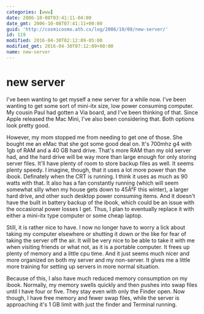 ```yaml
---
categories: [www]
date: 2006-10-08T03:41:11-04:00
date_gmt: 2006-10-08T07:41:11+00:00
guid: 'http://cosmicosmo.ath.cx/log/2006/10/08/new-server/'
id: 119
modified: 2016-04-30T02:12:09-05:00
modified_gmt: 2016-04-30T07:12:09+00:00
name: new-server
---
```


new server
==========

I've been wanting to get myself a new server for a while now.  I've been wanting to get some sort of mini-itx size, low power consuming computer.  My cousin Paul had gotten a Via board, and I've been thinking of that.  Since Apple released the Mac Mini, I've also been considering that.  Both options look pretty good.

However, my mom stopped me from needing to get one of those.  She bought me an eMac that she got some good deal on.  It's 700mhz g4 with 1gb of RAM and a 40 GB hard drive.  That's more RAM than my old server had, and the hard drive will be way more than large enough for only storing server files.  It'll have plenty of room to store backup files as well.  It seems plenty speedy.  I imagine, though, that it uses a lot more power than the ibook.  Definately when the CRT is running.  I think it uses as much as 90 watts with that.  It also has a fan constantly running (which will seem somewhat silly when my house gets down to 45Â°F this winter), a larger hard drive, and other such desktop power consuming items.  And it doesn't have the built in battery backup of the ibook, which could be an issue with the occasional power losses I get.  Thus, I plan to eventually replace it with either a mini-itx type computer or some cheap laptop.

Still, it is rather nice to have.  I now no longer have to worry a lick about taking my computer elsewhere or shutting it down or the like for fear of taking the server off the air.  It will be very nice to be able to take it with me when visiting friends or what not, as it is a portable computer.  It frees up plenty of memory and a little cpu time.  And it just seems much nicer and more organized on both my server and my non-server.  It gives me a little more training for setting up servers in more normal situation.

Because of this, I also have much reduced memory consumption on my ibook.  Normally, my memory swells quickly and then pushes into swap files until I have four or five.  They stay even with only the Finder open.  Now though, I have free memory and fewer swap files, while the server is approaching it's 1 GB limit with just the finder and Terminal running.
